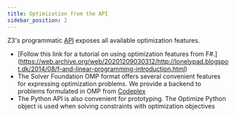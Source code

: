 ```yaml
---
title: Optimization from the API
sidebar_position: 2
---
```


Z3's programmatic [API](https://web.archive.org/web/20201209030312/http://research.microsoft.com/en-us/um/redmond/projects/z3/documentation.html) exposes all available optimization features.
- [Follow this link for a tutorial on using optimization features from F#.] (https://web.archive.org/web/20201209030312/http://lonelypad.blogspot.dk/2014/08/f-and-linear-programming-introduction.html)
- The Solver Foundation OMP format offers several convenient features for expressing optimization problems. We provide a backend to problems formulated in OMP from [Codeplex](https://web.archive.org/web/20201209030312/https://z3.codeplex.com/SourceControl/latest#examples/msf/README)
- The Python API is also convenient for prototyping. The Optimize Python object is used when solving constraints with optimization objectives